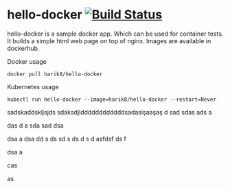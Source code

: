 # hello-docker [![Build Status](https://travis-ci.com/harik8/hello-docker.svg?branch=master)](https://travis-ci.com/harik8/hello-docker)

hello-docker is a sample docker app. Which can be used for container tests. It builds a simple html web page on top of nginx.
Images are available in dockerhub. 

Docker usage

```docker pull harik8/hello-docker```

Kubernetes usage

```kubectl run hello-docker --image=harik8/hello-docker --restart=Never```

sadskaddskljsjds
sdaksdjlddddddddddddsadasişaaşaş
d
sad
sdas
ads
a

das
d
a
sda
sad
dsa

dsa
a
dsa
dd
s
ds
sd
s
ds
d
s
d
asfdsf
ds
f

dsa
a

cas

as
